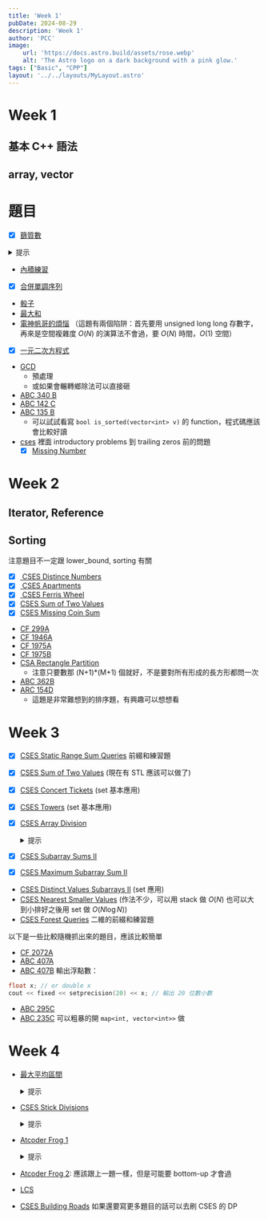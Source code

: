 ```yaml
---
title: 'Week 1'
pubDate: 2024-08-29
description: 'Week 1'
author: 'PCC'
image:
    url: 'https://docs.astro.build/assets/rose.webp'
    alt: 'The Astro logo on a dark background with a pink glow.'
tags: ["Basic", "CPP"]
layout: '../../layouts/MyLayout.astro'
---
```

# Week 1

## 基本 C++ 語法
##  array, vector

# 題目
- [x] [篩質數](https://oj.ntucpc.org/problems/550)
<details><summary> 提示 </summary>
開一個長度為 N 的 `vector<bool> not_prime`，然後跑

```cpp
not_prime[1] = 0;
for(int i = 2;i<=N;i++) {
    for(int j = i+i;j<=N;j+=i) {
        not_prime[j] = false;
    }
}
```

想想看為何這樣是 $O(N log N)$ (這題 $O(N log N )$ 會過)
</details>

- [內積練習](https://oj.ntucpc.org/problems/548)
- [x] [合併單調序列](https://oj.ntucpc.org/problems/549)
- [骰子](https://oj.ntucpc.org/problems/554)
- [最大和](https://oj.ntucpc.org/problems/579)
- [電神帆哥的煩惱](https://oj.ntucpc.org/problems/533) 
（這題有兩個陷阱：首先要用 unsigned long long 存數字，再來是空間複雜度 $O(N)$ 的演算法不會過，要 $O(N)$ 時間，$O(1)$ 空間）
- [x] [一元二次方程式](https://zerojudge.tw/ShowProblem?problemid=a006)
- [GCD](https://zerojudge.tw/ShowProblem?problemid=d255)
    - 預處理
    - 或如果會輾轉鄉除法可以直接砸
- [ABC 340 B](https://atcoder.jp/contests/abc340/tasks/abc340_b)
- [ABC 142 C](https://atcoder.jp/contests/abc142/tasks/abc142_c)
- [ABC 135 B](https://atcoder.jp/contests/abc135/tasks/abc135_b)
    - 可以試試看寫 `bool is_sorted(vector<int> v)` 的 function，程式碼應該會比較好讀
- [cses](https://cses.fi/problemset/list/) 裡面 introductory problems 到 trailing zeros 前的問題
    - [x] [Missing Number](https://cses.fi/problemset/task/1083)

# Week 2
## Iterator, Reference
## Sorting
注意題目不一定跟 lower_bound, sorting 有關
- [x] <a href="https://cses.fi/problemset/task/1621"> CSES Distince Numbers </a>
- [x] <a href="https://cses.fi/problemset/task/1084"> CSES Apartments </a>
- [x] <a href="https://cses.fi/problemset/task/1090"> CSES Ferris Wheel</a>
- [x] [CSES Sum of Two Values](https://cses.fi/problemset/task/1640)
- [x] [CSES Missing Coin Sum](https://cses.fi/problemset/task/2183)
- [CF 299A](https://codeforces.com/problemset/problem/299/A)
- [CF 1946A](https://codeforces.com/problemset/problem/1946/A)
- [CF 1975A](https://codeforces.com/problemset/problem/1975/A)
- [CF 1975B](https://codeforces.com/contest/1975/problem/B)
- [CSA Rectangle Partition](https://csacademy.com/contest/archive/task/rectangle-partition/)
    - 注意只要數那 (N+1)*(M+1) 個就好，不是要對所有形成的長方形都問一次
- [ABC 362B](https://atcoder.jp/contests/abc362/tasks/abc362_b)
- [ARC 154D](https://atcoder.jp/contests/arc154/tasks/arc154_d)
    - 這題是非常難想到的排序題，有興趣可以想想看

# Week 3
- [x] [CSES Static Range Sum Queries](https://cses.fi/problemset/task/1646) 前綴和練習題
- [x] [CSES Sum of Two Values](https://cses.fi/problemset/task/1640) (現在有 STL 應該可以做了)
- [x] [CSES Concert Tickets](https://cses.fi/problemset/task/1091) (set 基本應用)
- [x] [CSES Towers](https://cses.fi/problemset/task/1073) (set 基本應用)
- [x] [CSES Array Division](https://cses.fi/problemset/task/1085)
    <details><summary> 提示 </summary>
    假設我要求每一段的總和要 <= x ，我最少要切成幾段？

    要求每一段總和越小，要切的段數會越多

    所以就二分搜答案，如果需要的最少段數 <= k 則 r = mid ，否則 l = mid
    </details>

- [x] [CSES Subarray Sums II](https://cses.fi/problemset/task/1661)
- [x] [CSES Maximum Subarray Sum II](https://cses.fi/problemset/task/1644)
- [CSES Distinct Values Subarrays II](https://cses.fi/problemset/task/2428) (set 應用)
- [CSES Nearest Smaller Values](https://cses.fi/problemset/task/1645) (作法不少，可以用 stack 做 $O(N)$ 也可以大到小排好之後用 set 做 $O(N \log N)$)
- [CSES Forest Queries](https://cses.fi/problemset/task/1652) 二維的前綴和練習題

以下是一些比較隨機抓出來的題目，應該比較簡單
- [CF 2072A](https://codeforces.com/contest/2072/problem/A)
- [ABC 407A](https://atcoder.jp/contests/abc407/tasks/abc407_a)
- [ABC 407B](https://atcoder.jp/contests/abc407/tasks/abc407_b) 輸出浮點數：
```cpp
float x; // or double x
cout << fixed << setprecision(20) << x; // 輸出 20 位數小數
```
- [ABC 295C](https://atcoder.jp/contests/abc295/tasks/abc295_c)
- [ABC 235C](https://atcoder.jp/contests/abc235/tasks/abc235_c) 可以粗暴的開 `map<int, vector<int>>` 做

# Week 4
- [最大平均區間](https://oj.ntucpc.org/problems/718)
    <details><summary> 提示 </summary>
        可以證明長度一定不大於 5
    </details>
- [CSES Stick Divisions](https://cses.fi/problemset/task/1161)
    <details><summary> 提示 </summary>
        倒著做回來，變成要把 N 段合併成一根大木棒，然後每次合併的代價是合併後的長度和。

    每次挑最短的兩根合併 -> 可以用 priority_queue 實作
    </details>
- [Atcoder Frog 1](https://atcoder.jp/contests/dp/tasks/dp_a)
    <details><summary> 提示 </summary>
        定義 f(i) 跳到第 i 格的最低 cost，那 f(i) = min(f(i-1)+|h[i]-h[i-1]|, f(i-2)+|h[i]-h[i-2]|$
    </details>
- [Atcoder Frog 2](https://atcoder.jp/contests/dp/tasks/dp_b): 應該跟上一題一樣，但是可能要 bottom-up 才會過
- [LCS](https://atcoder.jp/contests/dp/tasks/dp_f)
- [CSES Building Roads](https://cses.fi/problemset/task/1666)
如果還要寫更多題目的話可以去刷 CSES 的 DP
